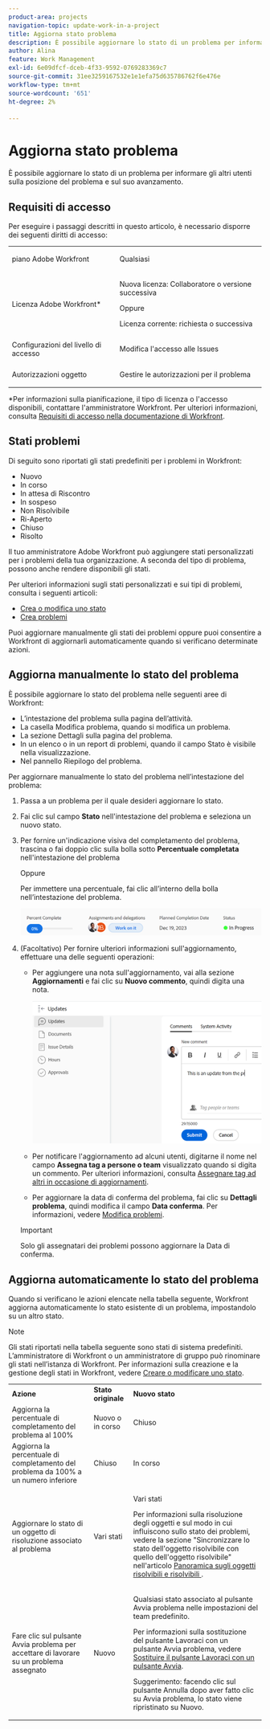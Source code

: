 ```yaml
---
product-area: projects
navigation-topic: update-work-in-a-project
title: Aggiorna stato problema
description: È possibile aggiornare lo stato di un problema per informare gli altri utenti sulla posizione del problema e sul suo avanzamento.
author: Alina
feature: Work Management
exl-id: 6e09dfcf-dceb-4f33-9592-0769283369c7
source-git-commit: 31ee3259167532e1e1efa75d635786762f6e476e
workflow-type: tm+mt
source-wordcount: '651'
ht-degree: 2%

---
```


# Aggiorna stato problema

<!--Audited: 01/2024-->

È possibile aggiornare lo stato di un problema per informare gli altri utenti sulla posizione del problema e sul suo avanzamento.

## Requisiti di accesso

Per eseguire i passaggi descritti in questo articolo, è necessario disporre dei seguenti diritti di accesso:

<table style="table-layout:auto"> 
 <col> 
 <col> 
 <tbody> 
  <tr> 
   <td role="rowheader">piano Adobe Workfront</td> 
   <td> <p>Qualsiasi</p> </td> 
  </tr> 
  <tr> 
   <td role="rowheader">Licenza Adobe Workfront*</td> 
   <td> <p>Nuova licenza: Collaboratore o versione successiva</p>
   Oppure
   <p>Licenza corrente: richiesta o successiva</p>
   </td> 
  </tr> 
  <tr> 
   <td role="rowheader">Configurazioni del livello di accesso</td> 
   <td> <p>Modifica l'accesso alle Issues</p> </td> 
  </tr> 
  <tr> 
   <td role="rowheader">Autorizzazioni oggetto</td> 
   <td> <p>Gestire le autorizzazioni per il problema</p> </td> 
  </tr> 
 </tbody> 
</table>

*Per informazioni sulla pianificazione, il tipo di licenza o l&#39;accesso disponibili, contattare l&#39;amministratore Workfront. Per ulteriori informazioni, consulta [Requisiti di accesso nella documentazione di Workfront](/help/quicksilver/administration-and-setup/add-users/access-levels-and-object-permissions/access-level-requirements-in-documentation.md).

## Stati problemi

Di seguito sono riportati gli stati predefiniti per i problemi in Workfront:

* Nuovo
* In corso
* In attesa di Riscontro
* In sospeso
* Non Risolvibile
* Ri-Aperto
* Chiuso
* Risolto

Il tuo amministratore Adobe Workfront può aggiungere stati personalizzati per i problemi della tua organizzazione. A seconda del tipo di problema, possono anche rendere disponibili gli stati.

Per ulteriori informazioni sugli stati personalizzati e sui tipi di problemi, consulta i seguenti articoli:

* [Crea o modifica uno stato](../../../administration-and-setup/customize-workfront/creating-custom-status-and-priority-labels/create-or-edit-a-status.md)
* [Crea problemi](../../../manage-work/issues/manage-issues/create-issues.md)

Puoi aggiornare manualmente gli stati dei problemi oppure puoi consentire a Workfront di aggiornarli automaticamente quando si verificano determinate azioni.

## Aggiorna manualmente lo stato del problema

È possibile aggiornare lo stato del problema nelle seguenti aree di Workfront:

* L’intestazione del problema sulla pagina dell’attività.
* La casella Modifica problema, quando si modifica un problema.
* La sezione Dettagli sulla pagina del problema.
* In un elenco o in un report di problemi, quando il campo Stato è visibile nella visualizzazione.
* Nel pannello Riepilogo del problema.

Per aggiornare manualmente lo stato del problema nell’intestazione del problema:

1. Passa a un problema per il quale desideri aggiornare lo stato.
1. Fai clic sul campo **Stato** nell&#39;intestazione del problema e seleziona un nuovo stato.
1. Per fornire un&#39;indicazione visiva del completamento del problema, trascina o fai doppio clic sulla bolla sotto **Percentuale completata** nell&#39;intestazione del problema

   Oppure

   Per immettere una percentuale, fai clic all’interno della bolla nell’intestazione del problema.

   ![](assets/nwe-updatetaskpercentinheader-350x54.png)

1. (Facoltativo) Per fornire ulteriori informazioni sull&#39;aggiornamento, effettuare una delle seguenti operazioni:

   * Per aggiungere una nota sull&#39;aggiornamento, vai alla sezione **Aggiornamenti** e fai clic su **Nuovo commento**, quindi digita una nota.

     ![](assets/nwe-issue-update-stream-message-box-350x125.png)

   * Per notificare l&#39;aggiornamento ad alcuni utenti, digitarne il nome nel campo **Assegna tag a persone o team** visualizzato quando si digita un commento. Per ulteriori informazioni, consulta [Assegnare tag ad altri in occasione di aggiornamenti](../../../workfront-basics/updating-work-items-and-viewing-updates/tag-others-on-updates.md).
   * Per aggiornare la data di conferma del problema, fai clic su **Dettagli problema**, quindi modifica il campo **Data conferma**. Per informazioni, vedere [Modifica problemi](/help/quicksilver/manage-work/issues/manage-issues/edit-issues.md).


   >[!IMPORTANT]
   >
   >  Solo gli assegnatari dei problemi possono aggiornare la Data di conferma.



<!--Old instructions, in old commenting: 

When you are updating an issue status, you can also add an explanation about the new status and change other issue information such as the commit date.

1. Go to an issue that you are assigned to for which you want to update the status.
1. Click the **Status** field in the issue header and select a new status.

   ![](assets/nwe-issue-status-expanded-in-header-350x370.png)

1. To provide a visual indication of issue completion, drag or double-click the bubble under **Percent Complete** in the header of the issue.

   Or

   Click inside the bubble in the header of the issue to enter a percentage.

   ![](assets/nwe-updatetaskpercentinheader-350x54.png)

-->

## Aggiorna automaticamente lo stato del problema

Quando si verificano le azioni elencate nella tabella seguente, Workfront aggiorna automaticamente lo stato esistente di un problema, impostandolo su un altro stato.

>[!NOTE]
>
>Gli stati riportati nella tabella seguente sono stati di sistema predefiniti. L’amministratore di Workfront o un amministratore di gruppo può rinominare gli stati nell’istanza di Workfront. Per informazioni sulla creazione e la gestione degli stati in Workfront, vedere [Creare o modificare uno stato](../../../administration-and-setup/customize-workfront/creating-custom-status-and-priority-labels/create-or-edit-a-status.md).

<table style="table-layout:auto"> 
 <col> 
 <col> 
 <col> 
 <tbody> 
  <tr> 
   <td><b>Azione</b></td> 
   <td><b>Stato originale</b></td> 
   <td><b>Nuovo stato</b></td> 
  </tr> 
  <tr> 
   <td>Aggiorna la percentuale di completamento del problema al 100%</td> 
   <td>Nuovo o in corso</td> 
   <td>Chiuso</td> 
  </tr> 
  <tr> 
   <td>Aggiorna la percentuale di completamento del problema da 100% a un numero inferiore</td> 
   <td>Chiuso </td> 
   <td>In corso</td> 
  </tr> 
  <tr> 
   <td>Aggiornare lo stato di un oggetto di risoluzione associato al problema</td> 
   <td>Vari stati</td> 
   <td> <p>Vari stati</p> <p>Per informazioni sulla risoluzione degli oggetti e sul modo in cui influiscono sullo stato dei problemi, vedere la sezione "Sincronizzare lo stato dell'oggetto risolvibile con quello dell'oggetto risolvibile" nell'articolo <a href="../../../manage-work/issues/convert-issues/resolving-and-resolvable-objects.md" class="MCXref xref">Panoramica sugli oggetti risolvibili e risolvibili </a>.</p> </td> 
  </tr> 
  <tr data-mc-conditions=""> 
   <td><span>Fare clic sul pulsante Avvia problema per accettare di lavorare su un problema assegnato</span> </td> 
   <td><span>Nuovo</span> </td> 
   <td> <p>Qualsiasi stato associato al pulsante Avvia problema nelle impostazioni del team predefinito. </p> <p>Per informazioni sulla sostituzione del pulsante Lavoraci con un pulsante Avvia problema, vedere <span href="../../../people-teams-and-groups/create-and-manage-teams/work-on-it-button-to-start-button.md"><a href="../../../people-teams-and-groups/create-and-manage-teams/work-on-it-button-to-start-button.md" class="MCXref xref">Sostituire il pulsante Lavoraci con un pulsante Avvia</a></span><span>.</span> </p> <p>Suggerimento: facendo clic sul pulsante Annulla <span data-mc-conditions="QuicksilverOrClassic.Quicksilver"></span> dopo aver fatto clic su Avvia problema, lo stato viene ripristinato su Nuovo. </p> </td> 
  </tr> 
 </tbody> 
</table>
